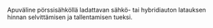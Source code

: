 Apuväline pörssisähköllä ladattavan sähkö- tai hybridiauton latauksen hinnan selvittämisen ja tallentamisen tueksi.
